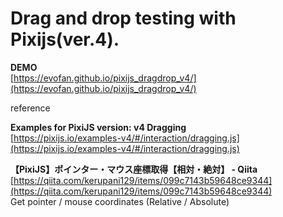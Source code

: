 # Drag and drop testing with Pixijs(ver.4).

**DEMO**  
[https://evofan.github.io/pixijs_dragdrop_v4/](https://evofan.github.io/pixijs_dragdrop_v4/)  

reference  

**Examples for PixiJS version: v4 Dragging**  
[https://pixijs.io/examples-v4/#/interaction/dragging.js](https://pixijs.io/examples-v4/#/interaction/dragging.js)  

**【PixiJS】ポインター・マウス座標取得【相対・絶対】 - Qiita**  
[https://qiita.com/kerupani129/items/099c7143b59648ce9344](https://qiita.com/kerupani129/items/099c7143b59648ce9344)  
Get pointer / mouse coordinates (Relative / Absolute)  
